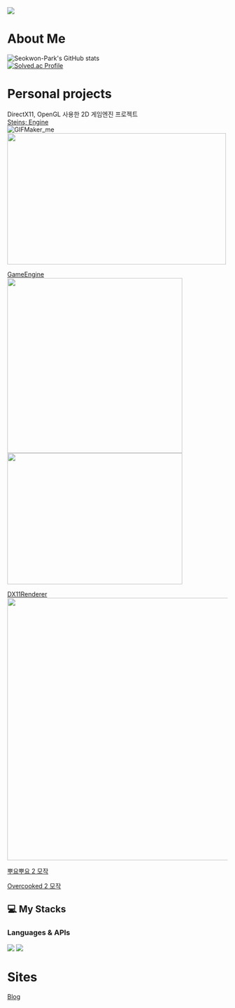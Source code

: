 <img src="https://capsule-render.vercel.app/api?type=slice&color=gradient&customColorList=0,2,2,5,30&height=200&text=Github&fontAlign=70&rotate=13&fontAlignY=25&desc=Computer%20Graphics%20and%20Game%20Programming&descAlign=73&descAlignY=44">

# About Me

![Seokwon-Park's GitHub stats](https://github-readme-stats.vercel.app/api?username=Seokwon-Park&show_icons=true&theme=dark)   
[![Solved.ac Profile](http://mazassumnida.wtf/api/v2/generate_badge?boj=rty3394)](https://solved.ac/rty3394/)


# Personal projects
DirectX11, OpenGL 사용한 2D 게임엔진 프로젝트   
[Steins; Engine](https://github.com/Seokwon-Park/SteinsReboot)   
![GIFMaker_me](https://github.com/Seokwon-Park/Seokwon-Park/assets/22045739/47fbe950-8b26-414b-8804-f74bce7138bc)   
<img src="https://github.com/Seokwon-Park/Seokwon-Park/assets/22045739/72115ffd-5a54-4b29-a321-9986fbf3824d.png" width="500" height="300"/>

[GameEngine](https://github.com/Seokwon-Park/GameEngine)   
<img src="https://github.com/Seokwon-Park/Seokwon-Park/assets/22045739/2d97e1f3-22a7-4931-8fd8-70fd759e3fe4.png" width="400" height="400"/>
<img src="https://github.com/Seokwon-Park/Seokwon-Park/assets/22045739/4e662030-eeca-49df-b4c6-54c67498fdbe.png" width="400" height="300"/>

[DX11Renderer](https://github.com/Seokwon-Park/DX11GraphicRenderer)  
<img src="https://github.com/Seokwon-Park/Seokwon-Park/assets/22045739/165580fb-44d5-4d97-a56a-1d8cd7dac838.png" width="800" height="600"/>

[뿌요뿌요 2 모작](https://github.com/Seokwon-Park/APIEngine)

[Overcooked 2 모작](https://github.com/Seokwon-Park/UE_Overcooked2)


## 💻 My Stacks
### Languages & APIs

<div>
  <img src="https://img.shields.io/badge/C-A8B9CC?style=flat-square&logo=C&logoColor=white"/>
  <img src="https://img.shields.io/badge/C%2B%2B-00599C?style=flat-sqaure&logo=c%2B%2B&logoColor=white"/>
</div>

# Sites
[Blog](https://pswrty.tistory.com)

